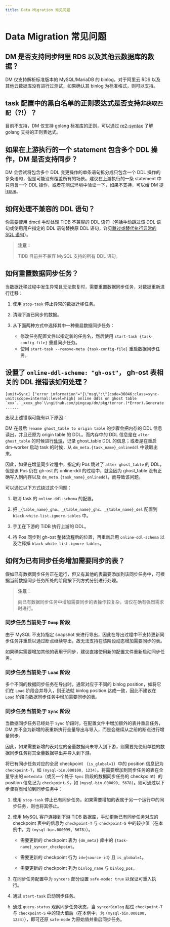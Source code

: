 ```yaml
---
title: Data Migration 常见问题
---
```


# Data Migration 常见问题

## DM 是否支持同步阿里 RDS 以及其他云数据库的数据？

DM 仅支持解析标准版本的 MySQL/MariaDB 的 binlog，对于阿里云 RDS 以及其他云数据库没有进行过测试，如果确认其 binlog 为标准格式，则可以支持。

## task 配置中的黑白名单的正则表达式是否支持`非获取匹配`（?!）？

目前不支持，DM 仅支持 golang 标准库的正则，可以通过 [re2-syntax](https://github.com/google/re2/wiki/Syntax) 了解 golang 支持的正则表达式。

## 如果在上游执行的一个 statement 包含多个 DDL 操作，DM 是否支持同步？

DM 会尝试将包含多个 DDL 变更操作的单条语句拆分成只包含一个 DDL 操作的多条语句，但是可能没有覆盖所有的场景。建议在上游执行的一条 statement 中只包含一个 DDL 操作，或者在测试环境中验证一下，如果不支持，可以给 DM 提 [issue](https://github.com/pingcap/dm/issues)。

## 如何处理不兼容的 DDL 语句？

你需要使用 dmctl 手动处理 TiDB 不兼容的 DDL 语句（包括手动跳过该 DDL 语句或使用用户指定的 DDL 语句替换原 DDL 语句，详见[跳过或替代执行异常的 SQL 语句](skip-or-replace-abnormal-sql-statements.md)）。

> **注意：**
>
> TiDB 目前并不兼容 MySQL 支持的所有 DDL 语句。

## 如何重置数据同步任务？

当数据迁移过程中发生异常且无法恢复时，需要重置数据同步任务，对数据重新进行迁移：

1. 使用 `stop-task` 停止异常的数据迁移任务。

2. 清理下游已同步的数据。

3. 从下面两种方式中选择其中一种重启数据同步任务：

    - 修改任务配置文件以指定新的任务名，然后使用 `start-task {task-config-file}` 重启同步任务。
    - 使用 `start-task --remove-meta {task-config-file}` 重启数据同步任务。

## 设置了 `online-ddl-scheme: "gh-ost"`， gh-ost 表相关的 DDL 报错该如何处理？

```
[unit=Sync] ["error information"="{\"msg\":\"[code=36046:class=sync-unit:scope=internal:level=high] online ddls on ghost table `xxx`.`_xxxx_gho`\\ngithub.com/pingcap/dm/pkg/terror.(*Error).Generate ......
```

出现上述错误可能有以下原因：

DM 在最后 `rename ghost_table to origin table` 的步骤会把内存的 DDL 信息读出，并且还原为 origin table 的 DDL。而内存中的 DDL 信息是在 `alter ghost_table` 的时候进行[处理](feature-online-ddl-scheme.md#online-schema-change-gh-ost)，记录 ghost_table DDL 的信息；或者是在重启 dm-worker 启动 task 的时候，从 `dm_meta.{task_name}_onlineddl` 中读取出来。

因此，如果在增量同步过程中，指定的 Pos 跳过了 `alter ghost_table` 的 DDL，但是该 Pos 仍在 gh-ost 的 online-ddl 的过程中，就会因为 ghost_table 没有正确写入到内存以及 `dm_meta.{task_name}_onlineddl`，而导致该问题。

可以通过以下方式绕过这个问题：

1. 取消 task 的 `online-ddl-schema` 的配置。

2. 把 `_{table_name}_gho`、`_{table_name}_ghc`、`_{table_name}_del` 配置到 `black-white-list.ignore-tables` 中。

3. 手工在下游的 TiDB 执行上游的 DDL。

4. 待 Pos 同步到 gh-ost 整体流程后的位置，再重新启用 `online-ddl-schema` 以及注释掉 `black-white-list.ignore-tables`。

## 如何为已有同步任务增加需要同步的表？

假如已有数据同步任务正在运行，但又有其他的表需要添加到该同步任务中，可根据当前数据同步任务所处的阶段按下列方式分别进行处理。

> **注意：**
>
> 向已有数据同步任务中增加需要同步的表操作较复杂，请仅在确有强烈需求时进行。

### 同步任务当前处于 `Dump` 阶段

由于 MySQL 不支持指定 snapshot 来进行导出，因此在导出过程中不支持更新同步任务并重启以通过断点继续导出，故无法支持在该阶段动态增加需要同步的表。

如果确实需要增加其他的表用于同步，建议直接使用新的配置文件重新启动同步任务。

### 同步任务当前处于 `Load` 阶段

多个不同的数据同步任务在导出时，通常对应于不同的 binlog position，如将它们在 `Load` 阶段合并导入，则无法就 binlog position 达成一致，因此不建议在 `Load` 阶段向数据同步任务中增加需要同步的表。

### 同步任务当前处于 `Sync` 阶段

当数据同步任务已经处于 `Sync` 阶段时，在配置文件中增加额外的表并重启任务，DM 并不会为新增的表重新执行全量导出与导入，而是会继续从之前的断点进行增量同步。

因此，如果需要新增的表对应的全量数据尚未导入到下游，则需要先使用单独的数据同步任务将其全量数据导出并导入到下游。

将已有同步任务对应的全局 checkpoint （`is_global=1`）中的 position 信息记为 `checkpoint-T`，如 `(mysql-bin.000100, 1234)`。将需要增加到同步任务的表在全量导出的 `metedata`（或另一个处于 `Sync` 阶段的数据同步任务的 checkpoint）的 position 信息记为 `checkpoint-S`，如 `(mysql-bin.000099, 5678)`。则可通过以下步骤将表增加到同步任务中：

1. 使用 `stop-task` 停止已有同步任务。如果需要增加的表属于另一个运行中的同步任务，则也将其停止。

2. 使用 MySQL 客户连接到下游 TiDB 数据库，手动更新已有同步任务对应的 checkpoint 表中的信息为 `checkpoint-T` 与 `checkpoint-S` 中的较小值（在本例中，为 `(mysql-bin.000099, 5678)`）。

    - 需要更新的 checkpoint 表为 `{dm_meta}` 库中的 `{task-name}_syncer_checkpoint`。

    - 需要更新的 checkpoint 行为 `id={source-id}` 且 `is_global=1`。
    
    - 需要更新的 checkpoint 列为 `binlog_name` 与 `binlog_pos`。

3. 在同步任务配置中为 `syncers` 部分设置 `safe-mode: true` 以保证可重入执行。

4. 通过 `start-task` 启动同步任务。

5. 通过 `query-status` 观察同步任务状态，当 `syncerBinlog` 超过 `checkpoint-T` 与 `checkpoint-S` 中的较大值后（在本例中，为 `(mysql-bin.000100, 1234)`），即可还原 `safe-mode` 为原始值并重启同步任务。
